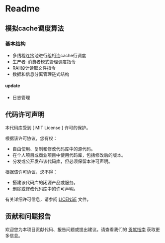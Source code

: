 # Readme

## 模拟cache调度算法

### 基本结构

- 多线程连接池进行组相连cache行调度
- 生产者-消费者模式管理调度指令
- RAII设计读取文件指令
- 数据和信息分离管理链式结构



#### update

- 日志管理



## 代码许可声明

本代码库受到 [ MIT License ] 许可的保护。

根据该许可协议，您有权：

- 自由使用、复制和修改代码库中的源代码。
- 在个人项目或商业项目中使用代码库，包括修改后的版本。
- 分发或公开发布该代码库，但必须保留本许可声明。

根据该许可协议，您不得：

- 搭建该代码库的闭源产品或服务。
- 删除或修改代码库中的许可声明。

有关详细许可信息，请参阅 [LICENSE](link-to-license-file) 文件。



## 贡献和问题报告

欢迎您为本项目贡献代码、报告问题或提出建议。请查看我们的 [贡献指南](link-to-contributing-guidelines) 获取更多信息。

